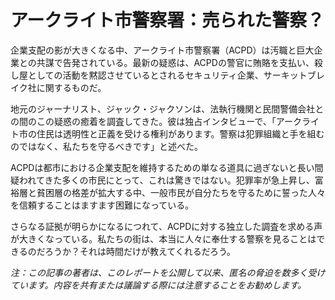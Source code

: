 # アークライト市警察署：売られた警察？

企業支配の影が大きくなる中、アークライト市警察署（ACPD）は汚職と巨大企業との共謀で告発されている。最新の疑惑は、ACPDの警官に賄賂を支払い、殺し屋としての活動を黙認させているとされるセキュリティ企業、サーキットブレイク社に関するものだ。

地元のジャーナリスト、ジャック・ジャクソンは、法執行機関と民間警備会社との間のこの疑惑の癒着を調査してきた。彼は独占インタビューで、「アークライト市の住民は透明性と正義を受ける権利があります。警察は犯罪組織と手を組むのではなく、私たちを守るべきです」と述べた。

ACPDは都市における企業支配を維持するための単なる道具に過ぎないと長い間疑われてきた多くの市民にとって、これは驚きではない。犯罪率が急上昇し、富裕層と貧困層の格差が拡大する中、一般市民が自分たちを守るために誓った人々を信頼することはますます困難になっている。

さらなる証拠が明らかになるにつれて、ACPDに対する独立した調査を求める声が大きくなっている。私たちの街は、本当に人々に奉仕する警察を見ることはできるのだろうか？それは時間だけが教えてくれるだろう。

_注：この記事の著者は、このレポートを公開して以来、匿名の脅迫を数多く受けています。内容を共有または議論する際には注意することをお勧めします。_
